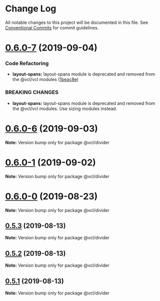 # Change Log

All notable changes to this project will be documented in this file.
See [Conventional Commits](https://conventionalcommits.org) for commit guidelines.

# [0.6.0-7](https://github.com/vcl/divider/compare/v0.6.0-5...v0.6.0-7) (2019-09-04)


### Code Refactoring

* **layout-spans:** layout-spans module is deprecated and removed from the @vcl/vcl modules ([1beac8e](https://github.com/vcl/divider/commit/1beac8e))


### BREAKING CHANGES

* **layout-spans:** layout-spans module is deprecated and removed from the @vcl/vcl modules. Use sizing modules instead.





# [0.6.0-6](https://github.com/vcl/divider/compare/v0.6.0-5...v0.6.0-6) (2019-09-03)

**Note:** Version bump only for package @vcl/divider





# [0.6.0-1](https://github.com/vcl/divider/compare/v0.6.0-0...v0.6.0-1) (2019-09-02)

**Note:** Version bump only for package @vcl/divider





# [0.6.0-0](https://github.com/vcl/divider/compare/v0.5.4...v0.6.0-0) (2019-08-23)

**Note:** Version bump only for package @vcl/divider





## [0.5.3](https://github.com/vcl/divider/compare/v0.5.1...v0.5.3) (2019-08-13)

**Note:** Version bump only for package @vcl/divider





## [0.5.2](https://github.com/vcl/divider/compare/v0.5.1...v0.5.2) (2019-08-13)

**Note:** Version bump only for package @vcl/divider





## [0.5.1](https://github.com/vcl/divider/compare/v0.5.0...v0.5.1) (2019-08-13)

**Note:** Version bump only for package @vcl/divider
